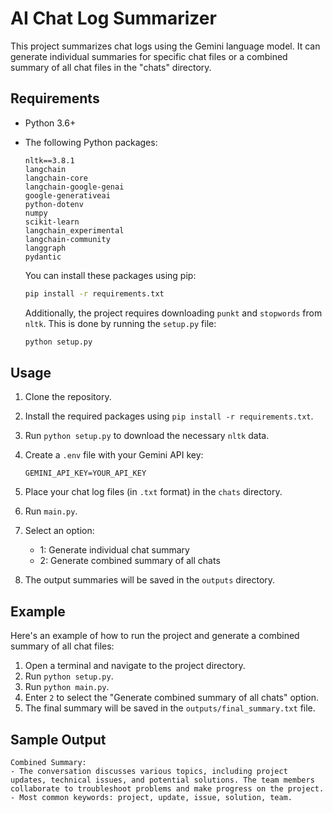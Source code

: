 # AI Chat Log Summarizer

This project summarizes chat logs using the Gemini language model. It can generate individual summaries for specific chat files or a combined summary of all chat files in the "chats" directory.

## Requirements

- Python 3.6+
- The following Python packages:

  ```
  nltk==3.8.1
  langchain
  langchain-core
  langchain-google-genai
  google-generativeai
  python-dotenv
  numpy
  scikit-learn
  langchain_experimental
  langchain-community
  langgraph
  pydantic
  ```

  You can install these packages using pip:

  ```bash
  pip install -r requirements.txt
  ```

  Additionally, the project requires downloading `punkt` and `stopwords` from `nltk`. This is done by running the `setup.py` file:

  ```bash
  python setup.py
  ```

## Usage

1.  Clone the repository.
2.  Install the required packages using `pip install -r requirements.txt`.
3.  Run `python setup.py` to download the necessary `nltk` data.
4.  Create a `.env` file with your Gemini API key:

    ```
    GEMINI_API_KEY=YOUR_API_KEY
    ```

5.  Place your chat log files (in `.txt` format) in the `chats` directory.
6.  Run `main.py`.
7.  Select an option:
    - 1: Generate individual chat summary
    - 2: Generate combined summary of all chats
8.  The output summaries will be saved in the `outputs` directory.

## Example

Here's an example of how to run the project and generate a combined summary of all chat files:

1.  Open a terminal and navigate to the project directory.
2.  Run `python setup.py`.
3.  Run `python main.py`.
4.  Enter `2` to select the "Generate combined summary of all chats" option.
5.  The final summary will be saved in the `outputs/final_summary.txt` file.

## Sample Output

```
Combined Summary:
- The conversation discusses various topics, including project updates, technical issues, and potential solutions. The team members collaborate to troubleshoot problems and make progress on the project.
- Most common keywords: project, update, issue, solution, team.
```
